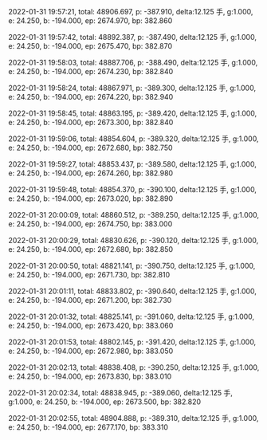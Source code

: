 2022-01-31 19:57:21, total: 48906.697, p: -387.910, delta:12.125 手, g:1.000, e: 24.250, b: -194.000, ep: 2674.970, bp: 382.860

2022-01-31 19:57:42, total: 48892.387, p: -387.490, delta:12.125 手, g:1.000, e: 24.250, b: -194.000, ep: 2675.470, bp: 382.870

2022-01-31 19:58:03, total: 48887.706, p: -388.490, delta:12.125 手, g:1.000, e: 24.250, b: -194.000, ep: 2674.230, bp: 382.840

2022-01-31 19:58:24, total: 48867.971, p: -389.300, delta:12.125 手, g:1.000, e: 24.250, b: -194.000, ep: 2674.220, bp: 382.940

2022-01-31 19:58:45, total: 48863.195, p: -389.420, delta:12.125 手, g:1.000, e: 24.250, b: -194.000, ep: 2673.300, bp: 382.840

2022-01-31 19:59:06, total: 48854.604, p: -389.320, delta:12.125 手, g:1.000, e: 24.250, b: -194.000, ep: 2672.680, bp: 382.750

2022-01-31 19:59:27, total: 48853.437, p: -389.580, delta:12.125 手, g:1.000, e: 24.250, b: -194.000, ep: 2674.260, bp: 382.980

2022-01-31 19:59:48, total: 48854.370, p: -390.100, delta:12.125 手, g:1.000, e: 24.250, b: -194.000, ep: 2673.020, bp: 382.890

2022-01-31 20:00:09, total: 48860.512, p: -389.250, delta:12.125 手, g:1.000, e: 24.250, b: -194.000, ep: 2674.750, bp: 383.000

2022-01-31 20:00:29, total: 48830.626, p: -390.120, delta:12.125 手, g:1.000, e: 24.250, b: -194.000, ep: 2672.680, bp: 382.850

2022-01-31 20:00:50, total: 48821.141, p: -390.750, delta:12.125 手, g:1.000, e: 24.250, b: -194.000, ep: 2671.730, bp: 382.810

2022-01-31 20:01:11, total: 48833.802, p: -390.640, delta:12.125 手, g:1.000, e: 24.250, b: -194.000, ep: 2671.200, bp: 382.730

2022-01-31 20:01:32, total: 48825.141, p: -391.060, delta:12.125 手, g:1.000, e: 24.250, b: -194.000, ep: 2673.420, bp: 383.060

2022-01-31 20:01:53, total: 48802.145, p: -391.420, delta:12.125 手, g:1.000, e: 24.250, b: -194.000, ep: 2672.980, bp: 383.050

2022-01-31 20:02:13, total: 48838.408, p: -390.250, delta:12.125 手, g:1.000, e: 24.250, b: -194.000, ep: 2673.830, bp: 383.010

2022-01-31 20:02:34, total: 48838.945, p: -389.060, delta:12.125 手, g:1.000, e: 24.250, b: -194.000, ep: 2673.500, bp: 382.820

2022-01-31 20:02:55, total: 48904.888, p: -389.310, delta:12.125 手, g:1.000, e: 24.250, b: -194.000, ep: 2677.170, bp: 383.310